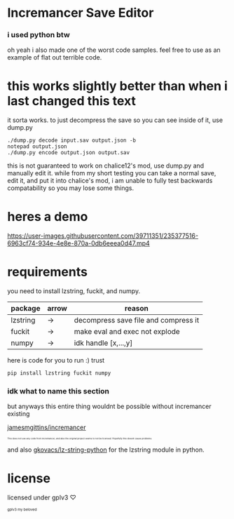# Incremancer Save Editor

### i used python btw

<p>oh yeah i also made one of the worst code samples. feel free to use as an example of flat out terrible code.</p>

# this works slightly better than when i last changed this text

<p>it sorta works. to just decompress the save so you can see inside of it, use dump.py</p>

```
./dump.py decode input.sav output.json -b
notepad output.json
./dump.py encode output.json output.sav
```

<p>this is not guaranteed to work on chalice12's mod, use dump.py and manually edit it. while from my short testing you can take a normal save, edit it, and put it into chalice's mod, i am unable to fully test backwards compatability so you may lose some things.</p>

# heres a demo

https://user-images.githubusercontent.com/39711351/235377516-6963cf74-934e-4e8e-870a-0db6eeea0d47.mp4

# requirements
you need to install lzstring, fuckit, and numpy.

|package|arrow|reason|
|-|-|-|
|lzstring|->|decompress save file and compress it|
|fuckit|->|make eval and exec not explode|
|numpy|->|idk handle [x,...,y]

<p>here is code for you to run :) trust</p>

```sh
pip install lzstring fuckit numpy
```

### idk what to name this section
but anyways this entire thing wouldnt be possible without incremancer existing

[jamesmgittins/incremancer](https://github.com/jamesmgittins/incremancer)

<p style='font-size: 5px'>This does not use any code from incremancer, and also the original project seems to not be licensed. Hopefully this doesnt cause problems.</p>

and also [gkovacs/lz-string-python](https://github.com/gkovacs/lz-string-python) for the lzstring module in python.

# license

<p>licensed under gplv3 ♡</p>

<p style='font-size: 8px'>gplv3 my beloved</p>
